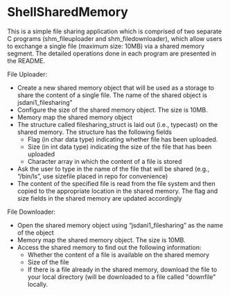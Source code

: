 # ShellSharedMemory
This is a simple file sharing application which is comprised of two separate C programs (shm_fileuploader and shm_filedownloader), which allow users to exchange a single file (maximum size: 10MB) via a shared memory segment. The detailed operations done in each program are presented in the README.

 File Uploader:
- Create a new shared memory object that will be used as a storage to share the content of a single file. The name of the shared object is jsdani1_filesharing”
- Configure the size of the shared memory object. The size is 10MB.
- Memory map the shared memory object
- The structure called filesharing_struct is laid out (i.e., typecast) on the shared memory. The structure has the following fields
  + Flag (in char data type) indicating whether file has been uploaded.
  + Size (in int data type) indicating the size of the file that has been uploaded
  + Character array in which the content of a file is stored
- Ask the user to type in the name of the file that will be shared (e.g., “/bin/ls”, use sizefile placed in repo for convenience)
- The content of the specified file is read from the file system and then copied to the appropriate location in the shared memory. The flag and size fields in the shared memory are updated accordingly

File Downloader:
- Open the shared memory object using “jsdani1_filesharing” as the name of the object 
- Memory map the shared memory object. The size is 10MB.
- Access the shared memory to find out the following information:
  + Whether the content of a file is available on the shared memory
  + Size of the file
  + If there is a file already in the shared memory, download the file to your local directory (will be downloaded to a file called "downfile" locally. 
